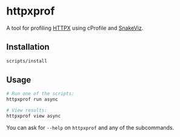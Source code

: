 # httpxprof

A tool for profiling [HTTPX](https://github.com/encode/httpx) using cProfile and [SnakeViz](https://jiffyclub.github.io/snakeviz/).

## Installation

```bash
scripts/install
```

## Usage

```bash
# Run one of the scripts:
httpxprof run async

# View results:
httpxprof view async
```

You can ask for `--help` on `httpxprof` and any of the subcommands.
